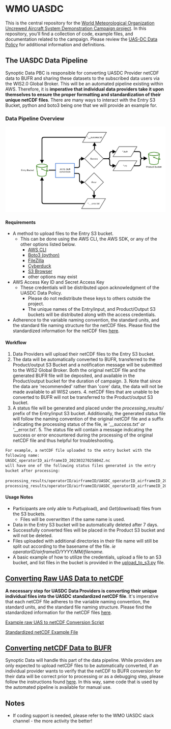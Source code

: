 # WMO UASDC

This is the central repository for
the [World Meteorological Organization Uncrewed Aircraft System Demonstration Campaign project](https://community.wmo.int/en/uas-demonstration).
In this repository, you'll find a collection of code, example files, and documentation related to the campaign.
Please review the [UAS-DC Data Policy](https://community.wmo.int/en/uas-demonstration/data-policy) for additional
information and definitions.

## The UASDC Data Pipeline

Synoptic Data PBC is responsible for converting UASDC Provider netCDF data to BUFR and sharing these datasets to the
subscribed data users via the WIS2.0 Global Broker. This will be an automated pipeline existing within AWS. Therefore,
it is **imperative that individual data providers take it upon themselves to ensure the proper formatting and
standardization of their unique netCDF files**. There are many ways to interact with the Entry S3 Bucket, python and
boto3
being one that we will provide an example for.

### Data Pipeline Overview

![pipeline diagram](uasdc_pipeline_diagram.png)

#### Requirements

* A method to upload files to the Entry S3 bucket.
    * This can be done using the AWS CLI, the AWS SDK, or any of the other options listed below.
        * [AWS CLI](https://aws.amazon.com/cli/)
        * [Boto3 (python)](https://boto3.amazonaws.com/v1/documentation/api/latest/index.html)
        * [FileZilla](https://filezilla-project.org/)
        * [Cyberduck](https://cyberduck.io/)
        * [S3 Browser](https://s3browser.com/)
        * other options may exist
* AWS Access Key ID and Secret Access Key
    * These credentials will be distributed upon acknowledgment of the UASDC Data Policy.
        * Please do not redistribute these keys to others outside the project.
        * The unique names of the Entry/input, and Product/Output S3 buckets will be distributed along with the access
          credentials.
* Adherence to the variable naming convention, the standard units, and the standard file naming structure for the netCDF
  files. Please find the standardized information for the netCDF files [here](raw_uas_to_netCDF/).

#### Workflow

1. Data Providers will upload their netCDF files to the Entry S3 bucket.
2. The data will be automatically converted to BUFR, transferred to the Product/output S3 Bucket and a notification
   message
   will be
   submitted to the WIS2 Global Broker. Both the original netCDF file and the generated BUFR file will be deposited, and
   available in the Product/output bucket for the duration of campaign.
    3. Note that since the data are 'recommended' rather than 'core' data, the data will not be made available to all
       WIS2 users.
    4. netCDF files that are unable to be converted to BUFR will not be transferred to the Product/output S3 bucket.
4. A status file will be generated and placed under the _processing_results/_ prefix of the Entry/input S3 bucket.
   Additionally, the generated status file will follow the naming convention of the original netCDF file and a suffix
   indicating the processing status of the file, 
ie '*__success.txt' or '*__error.txt'.
    5. The status file will contain a message indicating the success or error encountered during the processing of the
       original netCDF file and thus helpful for troubleshooting.

```text
For example, a netCDF file uploaded to the entry bucket with the following name:
UASDC_operatorID_airframeID_20230327025804Z.nc
will have one of the following status files generated in the entry bucket after processing:

processing_results/operatorID/airframeID/UASDC_operatorID_airframeID_20230327025804Z__success.txt
processing_results/operatorID/airframeID/UASDC_operatorID_airframeID_20230327025804Z__error.txt
```

#### Usage Notes

* Participants are only able to _Put_(upload), and _Get_(download) files from the S3 buckets.
    * Files will be overwritten if the same name is used.
* Data in the Entry S3 bucket will be automatically deleted after 7 days.
* Successfully converted files will be placed in the Product S3 bucket and will not be deleted.
* Files uploaded with additional directories in their file name will still be split out according to the basename of the
  file.
  _ie operatorID/airframeID/YYYY/MM/*filename*._
* A basic example of how to utilize the credentials, upload a file to an S3 bucket, and list files in the bucket is
  provided in the [upload_to_s3.py](raw_uas_to_netCDF/upload_to_s3.py) file.

## [Converting Raw UAS Data to netCDF](raw_uas_to_netCDF/)

**A necessary step for UASDC Data Providers is converting their unique individual files into the UASDC standardized
netCDF file**. It's imperative that each netCDF file adheres to the variable naming convention, the standard units, and
the standard file naming structure. Please find the standardized information for the netCDF
files [here](raw_uas_to_netCDF/).

[Example raw UAS to netCDF Conversion Script](raw_uas_to_netCDF/raw_csv_to_netCDF.py)

[Standardized netCDF Example File](nc2bufr/UASDC_operatorID_airframeID_20230327025804Z.nc)

## [Converting netCDF Data to BUFR](nc2bufr)

Synoptic Data will handle this part of the data pipeline. While providers are only expected to upload netCDF files to be
automatically converted, if an individual provider wants to verify that the netCDF to BUFR conversion for their data
will be correct prior to processing or as a
debugging step, please follow the instructions found [here](nc2bufr/). In this way, same code that is used by the
automated pipeline is available for manual use.

## Notes

- If coding support is needed, please refer to the WMO UASDC slack channel - the more activity the better!



